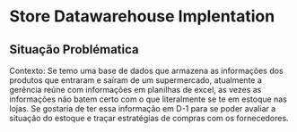 # Store Datawarehouse Implentation
## Situação Problématica

Contexto:
Se temo uma base de dados que armazena as informações dos produtos que entraram e saíram de um supermercado, atualmente a gerência reúne com informações em planilhas de excel, as vezes as informações não batem certo
com o que literalmente se te em estoque nas lojas. 
Se gostaria de ter essa informação em D-1 para se poder avaliar a situação do estoque e traçar estratégias de compras com os fornecedores.


